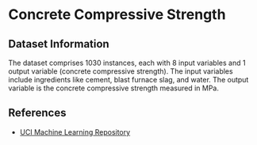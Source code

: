 # Concrete Compressive Strength

## Dataset Information
The dataset comprises 1030 instances, each with 8 input variables and 1 output variable (concrete compressive strength). The input variables include ingredients like cement, blast furnace slag, and water. The output variable is the concrete compressive strength measured in MPa.

## References
- [UCI Machine Learning Repository](https://archive.ics.uci.edu/ml/datasets/Concrete+Compressive+Strength)

